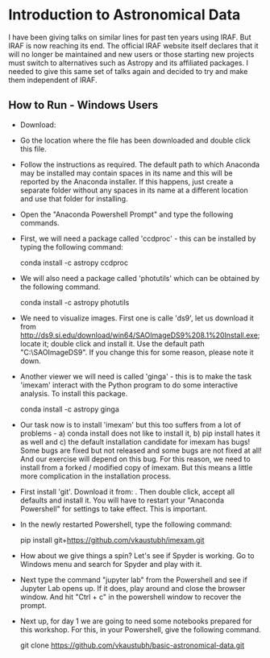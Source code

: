 # Introduction to Astronomical Data

I have been giving talks on similar lines for past ten years using IRAF. But
IRAF is now reaching its end. The official IRAF website itself declares that it
will no longer be maintained and new users or those starting new projects must
switch to alternatives such as Astropy and its affiliated packages. I needed to
give this same set of talks again and decided to try and make them independent
of IRAF.

## How to Run - Windows Users

- Download: [](https://repo.anaconda.com/archive/Anaconda3-2019.10-Windows-x86_64.exe)
- Go the location where the file has been downloaded and double click this file.
- Follow the instructions as required. The default path to which Anaconda may be installed may contain spaces in its name and this will be reported by the Anaconda installer. If this happens, just create a separate folder without any spaces in its name at a different location and use that folder for installing.
- Open the "Anaconda Powershell Prompt" and type the following commands.
- First, we will need a package called 'ccdproc' - this can be installed by typing the following command:

    conda install -c astropy ccdproc

- We will also need a package called 'photutils' which can be obtained by the following command.

    conda install -c astropy photutils

- We need to visualize images. First one is calle 'ds9', let us download it from http://ds9.si.edu/download/win64/SAOImageDS9%208.1%20Install.exe; locate it; double click and install it. Use the default path "C:\SAOImageDS9". If you change this for some reason, please note it down.
- Another viewer we will need is called 'ginga' - this is to make the task 'imexam' interact with the Python program to do some interactive analysis. To install this package.

    conda install -c astropy ginga

- Our task now is to install 'imexam' but this too suffers from a lot of problems - a) conda install does not like to install it, b) pip install hates it as well and c) the default installation candidate for imexam has bugs! Some bugs are fixed but not released and some bugs are not fixed at all! And our exercise will depend on this bug. For this reason, we need to install from a forked / modified copy of imexam. But this means a little more complication in the installation process.
- First install 'git'. Download it from: [](https://github.com/git-for-windows/git/releases/download/v2.25.0.windows.1/Git-2.25.0-64-bit.exe). Then double click, accept all defaults and install it. You will have to restart your "Anaconda Powershell" for settings to take effect. This is important.
- In the newly restarted Powershell, type the following command:

    pip install git+https://github.com/vkaustubh/imexam.git

- How about we give things a spin? Let's see if Spyder is working. Go to Windows menu and search for Spyder and play with it.
- Next type the command "jupyter lab" from the Powershell and see if Jupyter Lab opens up. If it does, play around and close the browser window. And hit "Ctrl + c" in the powershell window to recover the prompt.
- Next up, for day 1 we are going to need some notebooks prepared for this workshop. For this, in your Powershell, give the following command.

    git clone https://github.com/vkaustubh/basic-astronomical-data.git
